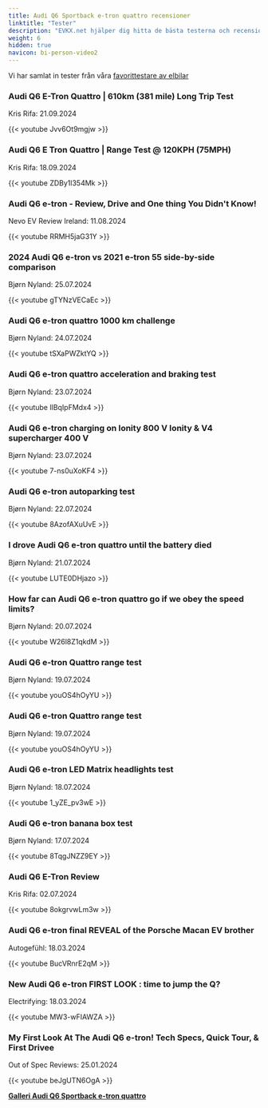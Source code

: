```yaml
---
title: Audi Q6 Sportback e-tron quattro recensioner
linktitle: "Tester"
description: "EVKX.net hjälper dig hitta de bästa testerna och recensionerna av denna modell."
weight: 6
hidden: true
navicon: bi-person-video2
---
```

Vi har samlat in tester från våra [favorittestare av elbilar](../../../../../guides/evreviewers/)

<div class="container text-center shadow p-2 pe-4 mb-5 bg-body-tertiary rounded border">
<h3>Audi Q6 E-Tron Quattro | 610km (381 mile) Long Trip Test</h3>
<p>Kris Rifa: 21.09.2024</p>

{{< youtube Jvv6Ot9mgjw >}}

</div>
<div class="container text-center shadow p-2 pe-4 mb-5 bg-body-tertiary rounded border">
<h3>Audi Q6 E Tron Quattro | Range Test @ 120KPH (75MPH)</h3>
<p>Kris Rifa: 18.09.2024</p>

{{< youtube ZDBy1l354Mk >}}

</div>
<div class="container text-center shadow p-2 pe-4 mb-5 bg-body-tertiary rounded border">
<h3>Audi Q6 e-tron - Review, Drive and One thing You Didn't Know!</h3>
<p>Nevo EV Review Ireland: 11.08.2024</p>

{{< youtube RRMH5jaG31Y >}}

</div>
<div class="container text-center shadow p-2 pe-4 mb-5 bg-body-tertiary rounded border">
<h3>2024 Audi Q6 e-tron vs 2021 e-tron 55 side-by-side comparison</h3>
<p>Bjørn Nyland: 25.07.2024</p>

{{< youtube gTYNzVECaEc >}}

</div>
<div class="container text-center shadow p-2 pe-4 mb-5 bg-body-tertiary rounded border">
<h3>Audi Q6 e-tron quattro 1000 km challenge</h3>
<p>Bjørn Nyland: 24.07.2024</p>

{{< youtube tSXaPWZktYQ >}}

</div>
<div class="container text-center shadow p-2 pe-4 mb-5 bg-body-tertiary rounded border">
<h3>Audi Q6 e-tron quattro acceleration and braking test</h3>
<p>Bjørn Nyland: 23.07.2024</p>

{{< youtube lIBqIpFMdx4 >}}

</div>
<div class="container text-center shadow p-2 pe-4 mb-5 bg-body-tertiary rounded border">
<h3>Audi Q6 e-tron charging on Ionity 800 V Ionity & V4 supercharger 400 V</h3>
<p>Bjørn Nyland: 23.07.2024</p>

{{< youtube 7-ns0uXoKF4 >}}

</div>
<div class="container text-center shadow p-2 pe-4 mb-5 bg-body-tertiary rounded border">
<h3>Audi Q6 e-tron autoparking test</h3>
<p>Bjørn Nyland: 22.07.2024</p>

{{< youtube 8AzofAXuUvE >}}

</div>
<div class="container text-center shadow p-2 pe-4 mb-5 bg-body-tertiary rounded border">
<h3>I drove Audi Q6 e-tron quattro until the battery died</h3>
<p>Bjørn Nyland: 21.07.2024</p>

{{< youtube LUTE0DHjazo >}}

</div>
<div class="container text-center shadow p-2 pe-4 mb-5 bg-body-tertiary rounded border">
<h3>How far can Audi Q6 e-tron quattro go if we obey the speed limits?</h3>
<p>Bjørn Nyland: 20.07.2024</p>

{{< youtube W26l8Z1qkdM >}}

</div>
<div class="container text-center shadow p-2 pe-4 mb-5 bg-body-tertiary rounded border">
<h3>Audi Q6 e-tron Quattro range test</h3>
<p>Bjørn Nyland: 19.07.2024</p>

{{< youtube youOS4hOyYU >}}

</div>
<div class="container text-center shadow p-2 pe-4 mb-5 bg-body-tertiary rounded border">
<h3>Audi Q6 e-tron Quattro range test</h3>
<p>Bjørn Nyland: 19.07.2024</p>

{{< youtube youOS4hOyYU >}}

</div>
<div class="container text-center shadow p-2 pe-4 mb-5 bg-body-tertiary rounded border">
<h3>Audi Q6 e-tron LED Matrix headlights test</h3>
<p>Bjørn Nyland: 18.07.2024</p>

{{< youtube 1_yZE_pv3wE >}}

</div>
<div class="container text-center shadow p-2 pe-4 mb-5 bg-body-tertiary rounded border">
<h3>Audi Q6 e-tron banana box test</h3>
<p>Bjørn Nyland: 17.07.2024</p>

{{< youtube 8TqgJNZZ9EY >}}

</div>
<div class="container text-center shadow p-2 pe-4 mb-5 bg-body-tertiary rounded border">
<h3>Audi Q6 E-Tron Review</h3>
<p>Kris Rifa: 02.07.2024</p>

{{< youtube 8okgrvwLm3w >}}

</div>
<div class="container text-center shadow p-2 pe-4 mb-5 bg-body-tertiary rounded border">
<h3>Audi Q6 e-tron final REVEAL of the Porsche Macan EV brother</h3>
<p>Autogefühl: 18.03.2024</p>

{{< youtube BucVRnrE2qM >}}

</div>
<div class="container text-center shadow p-2 pe-4 mb-5 bg-body-tertiary rounded border">
<h3>New Audi Q6 e-tron FIRST LOOK : time to jump the Q?</h3>
<p>Electrifying: 18.03.2024</p>

{{< youtube MW3-wFIAWZA >}}

</div>
<div class="container text-center shadow p-2 pe-4 mb-5 bg-body-tertiary rounded border">
<h3>My First Look At The Audi Q6 e-tron! Tech Specs, Quick Tour, & First Drivee</h3>
<p>Out of Spec Reviews: 25.01.2024</p>

{{< youtube beJgUTN6OgA >}}

</div>
<div class="mt-3 mb-3">
<a href="../gallery/" class="text-decoration-none text-black">
<strong><i class="bi-arrow-left"></i>Galleri  </strong>
</a>
<a href="../" class="text-decoration-none text-black float-end">
<strong>Audi Q6 Sportback e-tron quattro <i class="bi-arrow-right"></i></strong>
</a>
</div>
